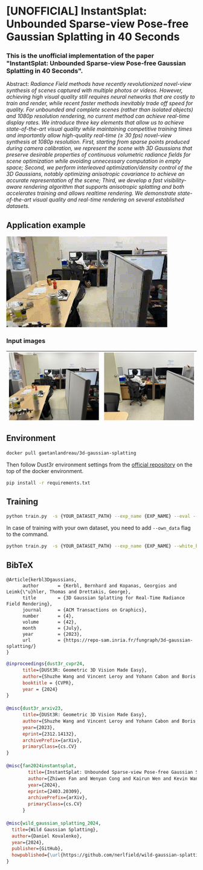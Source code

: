 # [UNOFFICIAL] InstantSplat: Unbounded Sparse-view Pose-free Gaussian Splatting in 40 Seconds

### This is the unofficial implementation of the paper "InstantSplat: Unbounded Sparse-view Pose-free Gaussian Splatting in 40 Seconds".

Abstract: *Radiance Field methods have recently revolutionized novel-view synthesis of scenes captured with multiple photos or videos. However, achieving high visual quality still requires neural networks that are costly to train and render, while recent faster methods inevitably trade off speed for quality. For unbounded and complete scenes (rather than isolated objects) and 1080p resolution rendering, no current method can achieve real-time display rates. We introduce three key elements that allow us to achieve state-of-the-art visual quality while maintaining competitive training times and importantly allow high-quality real-time (≥ 30 fps) novel-view synthesis at 1080p resolution. First, starting from sparse points produced during camera calibration, we represent the scene with 3D Gaussians that preserve desirable properties of continuous volumetric radiance fields for scene optimization while avoiding unnecessary computation in empty space; Second, we perform interleaved optimization/density control of the 3D Gaussians, notably optimizing anisotropic covariance to achieve an accurate representation of the scene; Third, we develop a fast visibility-aware rendering algorithm that supports anisotropic splatting and both accelerates training and allows realtime rendering. We demonstrate state-of-the-art visual quality and real-time rendering on several established datasets.*

## Application example
![](assets/cvlab.gif)

### Input images

![image.jpg1](assets/IMG_1736.jpg) |![image.jpg2](assets/IMG_1737.jpg)
--- | --- |

## Environment
```bash
docker pull gaetanlandreau/3d-gaussian-splatting
```
Then follow Dust3r environment settings from the [official repository](https://github.com/naver/dust3r) on the top of the docker environment.
```bash
pip install -r requirements.txt
```

## Training 
```bash
python train.py  -s {YOUR_DATASET_PATH} --exp_name {EXP_NAME} --eval --few_shot 12 --white_bg --iterations 1000
```
In case of training with your own dataset, you need to add `--own_data` flag to the command.
```bash
python train.py  -s {YOUR_DATASET_PATH} --exp_name {EXP_NAME} --white_bg --iterations 1000 --own_data
```

<section class="section" id="BibTeX">
  <div class="container is-max-desktop content">
    <h2 class="title">BibTeX</h2>
    <pre><code>@Article{kerbl3Dgaussians,
      author       = {Kerbl, Bernhard and Kopanas, Georgios and Leimk{\"u}hler, Thomas and Drettakis, George},
      title        = {3D Gaussian Splatting for Real-Time Radiance Field Rendering},
      journal      = {ACM Transactions on Graphics},
      number       = {4},
      volume       = {42},
      month        = {July},
      year         = {2023},
      url          = {https://repo-sam.inria.fr/fungraph/3d-gaussian-splatting/}
}</code></pre>
  </div>
</section>

```bibtex
@inproceedings{dust3r_cvpr24,
      title={DUSt3R: Geometric 3D Vision Made Easy}, 
      author={Shuzhe Wang and Vincent Leroy and Yohann Cabon and Boris Chidlovskii and Jerome Revaud},
      booktitle = {CVPR},
      year = {2024}
}

@misc{dust3r_arxiv23,
      title={DUSt3R: Geometric 3D Vision Made Easy}, 
      author={Shuzhe Wang and Vincent Leroy and Yohann Cabon and Boris Chidlovskii and Jerome Revaud},
      year={2023},
      eprint={2312.14132},
      archivePrefix={arXiv},
      primaryClass={cs.CV}
}

@misc{fan2024instantsplat,
        title={InstantSplat: Unbounded Sparse-view Pose-free Gaussian Splatting in 40 Seconds}, 
        author={Zhiwen Fan and Wenyan Cong and Kairun Wen and Kevin Wang and Jian Zhang and Xinghao Ding and Danfei Xu and Boris Ivanovic and Marco Pavone and Georgios Pavlakos and Zhangyang Wang and Yue Wang},
        year={2024},
        eprint={2403.20309},
        archivePrefix={arXiv},
        primaryClass={cs.CV}
      }

@misc{wild_gaussian_splatting_2024,
  title={Wild Gaussian Splatting},
  author={Daniel Kovalenko},
  year={2024},
  publisher={GitHub},
  howpublished={\url{https://github.com/nerlfield/wild-gaussian-splatting}}
}
```
